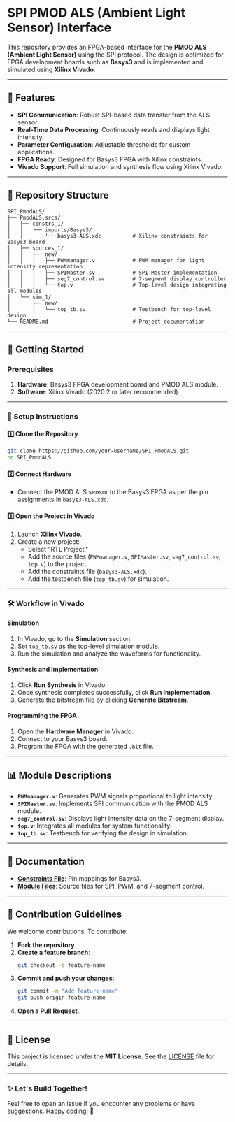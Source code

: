 # SPI PMOD ALS (Ambient Light Sensor) Interface

This repository provides an FPGA-based interface for the **PMOD ALS (Ambient Light Sensor)** using the SPI protocol. The design is optimized for FPGA development boards such as **Basys3** and is implemented and simulated using **Xilinx Vivado**.

---

## 🌟 Features
- **SPI Communication**: Robust SPI-based data transfer from the ALS sensor.
- **Real-Time Data Processing**: Continuously reads and displays light intensity.
- **Parameter Configuration**: Adjustable thresholds for custom applications.
- **FPGA Ready**: Designed for Basys3 FPGA with Xilinx constraints.
- **Vivado Support**: Full simulation and synthesis flow using Xilinx Vivado.

---

## 📂 Repository Structure

```plaintext
SPI_PmodALS/
├── PmodALS.srcs/
│   ├── constrs_1/
│   │   └── imports/Basys3/
│   │       └── basys3-ALS.xdc          # Xilinx constraints for Basys3 board
│   ├── sources_1/
│   │   ├── new/
│   │   │   ├── PWMmanager.v            # PWM manager for light intensity representation
│   │   │   ├── SPIMaster.sv            # SPI Master implementation
│   │   │   ├── seg7_control.sv         # 7-segment display controller
│   │   │   └── top.v                   # Top-level design integrating all modules
│   └── sim_1/
│       ├── new/
│       │   └── top_tb.sv               # Testbench for top-level design
└── README.md                           # Project documentation
```

---

## 🚀 Getting Started

### Prerequisites
1. **Hardware**: Basys3 FPGA development board and PMOD ALS module.
2. **Software**: Xilinx Vivado (2020.2 or later recommended).

---

### 🔧 Setup Instructions

#### 1️⃣ Clone the Repository
```bash
git clone https://github.com/your-username/SPI_PmodALS.git
cd SPI_PmodALS
```

#### 2️⃣ Connect Hardware
- Connect the PMOD ALS sensor to the Basys3 FPGA as per the pin assignments in `basys3-ALS.xdc`.

#### 3️⃣ Open the Project in Vivado
1. Launch **Xilinx Vivado**.
2. Create a new project:
   - Select "RTL Project."
   - Add the source files (`PWMmanager.v`, `SPIMaster.sv`, `seg7_control.sv`, `top.v`) to the project.
   - Add the constraints file (`basys3-ALS.xdc`).
   - Add the testbench file (`top_tb.sv`) for simulation.

---

### 🛠 Workflow in Vivado

#### Simulation
1. In Vivado, go to the **Simulation** section.
2. Set `top_tb.sv` as the top-level simulation module.
3. Run the simulation and analyze the waveforms for functionality.

#### Synthesis and Implementation
1. Click **Run Synthesis** in Vivado.
2. Once synthesis completes successfully, click **Run Implementation**.
3. Generate the bitstream file by clicking **Generate Bitstream**.

#### Programming the FPGA
1. Open the **Hardware Manager** in Vivado.
2. Connect to your Basys3 board.
3. Program the FPGA with the generated `.bit` file.

---

## 📊 Module Descriptions

- **`PWMmanager.v`**: Generates PWM signals proportional to light intensity.
- **`SPIMaster.sv`**: Implements SPI communication with the PMOD ALS module.
- **`seg7_control.sv`**: Displays light intensity data on the 7-segment display.
- **`top.v`**: Integrates all modules for system functionality.
- **`top_tb.sv`**: Testbench for verifying the design in simulation.

---

## 📖 Documentation

- **[Constraints File](PmodALS.srcs/constrs_1/imports/Basys3/basys3-ALS.xdc)**: Pin mappings for Basys3.
- **[Module Files](PmodALS.srcs/sources_1/new/)**: Source files for SPI, PWM, and 7-segment control.

---

## 🤝 Contribution Guidelines

We welcome contributions! To contribute:
1. **Fork the repository**.
2. **Create a feature branch**:
   ```bash
   git checkout -b feature-name
   ```
3. **Commit and push your changes**:
   ```bash
   git commit -m "Add feature-name"
   git push origin feature-name
   ```
4. **Open a Pull Request**.

---

## 📜 License

This project is licensed under the **MIT License**. See the [LICENSE](LICENSE) file for details.

---

### ✨ Let's Build Together!

Feel free to open an issue if you encounter any problems or have suggestions. Happy coding! 🚀
